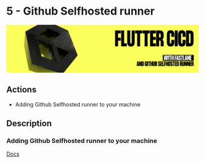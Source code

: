 # 5 - Github Selfhosted runner
![](img/logo.png)

## Actions
- Adding Github Selfhosted runner to your machine

## Description
### Adding Github Selfhosted runner to your machine
[Docs](https://docs.github.com/en/actions/hosting-your-own-runners/adding-self-hosted-runners)
